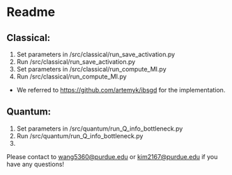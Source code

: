 # Readme
## Classical:
  1. Set parameters in /src/classical/run_save_activation.py
  2. Run /src/classical/run_save_activation.py
  3. Set parameters in /src/classical/run_compute_MI.py
  4. Run /src/classical/run_compute_MI.py
     
  * We referred to https://github.com/artemyk/ibsgd for the implementation.
## Quantum:
  1. Set parameters in /src/quantum/run_Q_info_bottleneck.py
  2. Run /src/quantum/run_Q_info_bottleneck.py
  3. 

Please contact to wang5360@purdue.edu or kim2167@purdue.edu if you have any questions!
